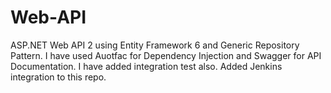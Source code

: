 # Web-API
ASP.NET Web API 2 using Entity Framework 6 and Generic Repository Pattern.
I have used Auotfac for Dependency Injection and Swagger for API Documentation. I have added integration test also.
Added Jenkins integration to this repo.
